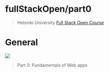 # fullStackOpen/part0

>Helsinki University [Full Stack Open Course](https://fullstackopen.com/en/)
 
# General

[![](https://i.ibb.co/HtXnZP9/part0.jpg)](https://github.com/EGRrqq/fullStackOpen/tree/main/part0#fullstackopenpart0)

>Part 0: Fundamentals of Web apps